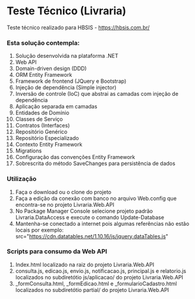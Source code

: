 Teste Técnico (Livraria)
======================

Teste técnico realizado para HBSIS - https://hbsis.com.br/

### Esta solução contempla:
1. Solução desenvolvida na plataforma .NET
2. Web API
3. Domain-driven design (DDD)
4. ORM Entity Framework
5. Framework de frontend (JQuery e Bootstrap)
6. Injeção de dependência (Simple injector)
7. Inversão de controle (IoC) que abstrai as camadas com injeção de dependência 
8. Aplicação separada em camadas
9. Entidades de Domínio
10. Classes de Serviço
11. Contratos (Interfaces)
12. Repositório Genérico
13. Repositório Especializado
14. Contexto Entity Framework
15. Migrations
16. Configuração das convenções Entity Framework
17. Sobrescrita do método SaveChanges para persistência de dados

### Utilização

1. Faça o download ou o clone do projeto  
2. Faça a edição da conexão com banco no arquivo Web.config que encontra-se no projeto Livraria.Web.API
3. No Package Manager Console selecione projeto padrão Livraria.DataAccess e execute o comando Update-Database
4. Mantenha-se conectado a internet pois algumas referências não estão locais por exemplo:
src="https://cdn.datatables.net/1.10.16/js/jquery.dataTables.js"

### Scripts para consumo da Web API
1. Index.html localizado na raiz do projeto Livraria.Web.API
2. consulta.js, edicao.js, envio.js, notificacao.js, principal.js e relatorio.js localizados no subdiretótio js/aplicacao/
do projeto Livraria.Web.API
3. _formConsulta.html, _formEdicao.html e _formularioCadastro.html localizados no subdiretótio partial/
do projeto Livraria.Web.API



